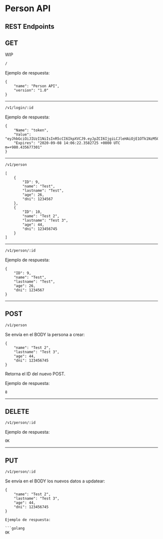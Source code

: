 # Person API

## REST Endpoints

## GET

WIP

```cmd
/
```

Ejemplo de respuesta:

```golang
{
    "name": "Person API",
    "version": "1.0"
}
```

-------------------------------------------------------

```cmd
/v1/login/:id
```

Ejemplo de respuesta:

```golang
{
    "Name": "token",
    "Value": "eyJhbGciOiJIUzI1NiIsInR5cCI6IkpXVCJ9.eyJpZCI6IjgiLCJleHAiOjE1OTk1NzM5ODJ9.yDGxeuuRCc2SfnDRCYfD68pFFH1ndSN7zDH04PdeLcM",
    "Expires": "2020-09-08 14:06:22.3582725 +0000 UTC m=+980.435677301"
}
```

-------------------------------------------------------

```cmd
/v1/person
```

```golang
[
    {
        "ID": 9,
        "name": "Test",
        "lastname": "Test",
        "age": 26,
        "dni": 1234567
    },
    {
        "ID": 10,
        "name": "Test 2",
        "lastname": "Test 3",
        "age": 44,
        "dni": 123456745
    }
]
```

-------------------------------------------------------

```cmd
/v1/person/:id
```

Ejemplo de respuesta:

```golang
{
    "ID": 9,
    "name": "Test",
    "lastname": "Test",
    "age": 26,
    "dni": 1234567
}
```

-------------------------------------------------------

## POST

```cmd
/v1/person
```

Se envía en el BODY la persona a crear:

```golang
{
    "name": "Test 2",
    "lastname": "Test 3",
    "age": 44,
    "dni": 123456745
}
```

Retorna el ID del nuevo POST.

Ejemplo de respuesta:

```golang
8
```

-------------------------------------------------------

## DELETE

```cmd
/v1/person/:id
```

Ejemplo de respuesta:

```golang
OK
```

-------------------------------------------------------

## PUT

```cmd
/v1/person/:id
```

Se envía en el BODY los nuevos datos a updatear:

```golang
{
    "name": "Test 2",
    "lastname": "Test 3",
    "age": 44,
    "dni": 123456745
}

Ejemplo de respuesta:

```golang
OK
```
